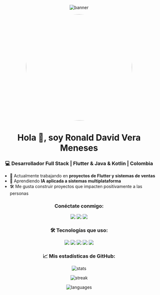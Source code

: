 <!-- Encabezado con imagen de banner -->
<p align="center">
  <img src="https://capsule-render.vercel.app/api?type=waving&color=5e58ff&height=200&section=header&text=¡Hola!%20Soy%20%20RUNYY_DEV&fontColor=ffffff&fontSize=40" alt="banner" />
</p>

<!-- Foto de perfil -->
<p align="center">
  <img src="https://res.cloudinary.com/dmsshdovm/image/upload/v1753143111/r_bjesuj.jpg" width="350"  style="border-radius:50%;" />
</p>

<!-- Nombre y título -->
<h1 align="center">Hola 👋, soy Ronald David Vera Meneses</h1>
<h3 align="center">💻 Desarrollador Full Stack | Flutter & Java & Kotlin  | Colombia</h3>

<!-- Sobre mí -->
- 🚀 Actualmente trabajando en **proyectos de Flutter y sistemas de ventas**
- 🌱 Aprendiendo **IA aplicada a sistemas multiplataforma**
- 🛠️ Me gusta construir proyectos que impacten positivamente a las personas

<!-- Contacto -->
<h3 align="center">Conéctate conmigo:</h3>
<p align="center">
  <a href="https://github.com/https:/Rodaverme" target="_blank"><img src="https://img.shields.io/badge/GitHub-181717?style=for-the-badge&logo=github&logoColor=white" /></a>
  <a href="https://www.linkedin.com/in/ronald-david-vera-meneses-158a68244" target="_blank"><img src="https://img.shields.io/badge/LinkedIn-0A66C2?style=for-the-badge&logo=linkedin&logoColor=white" /></a>
  <a href="mailto:ronalddavidverameneses@gmail.com"><img src="https://img.shields.io/badge/Email-D14836?style=for-the-badge&logo=gmail&logoColor=white" /></a>
</p>

<!-- Lenguajes y herramientas -->
<h3 align="center">🛠️ Tecnologías que uso:</h3>
<p align="center">
  <img src="https://img.shields.io/badge/Dart-0175C2?style=for-the-badge&logo=dart&logoColor=white" />
  <img src="https://img.shields.io/badge/Flutter-02569B?style=for-the-badge&logo=flutter&logoColor=white" />
  <img src="https://img.shields.io/badge/Java-ED8B00?style=for-the-badge&logo=java&logoColor=white" />
  <img src="https://img.shields.io/badge/Python-3776AB?style=for-the-badge&logo=python&logoColor=white" />
  <img src="https://img.shields.io/badge/Firebase-FFCA28?style=for-the-badge&logo=firebase&logoColor=black" />
</p>

<!-- Estadísticas de GitHub -->
<h3 align="center">📈 Mis estadísticas de GitHub:</h3>
<p align="center">
  <img src="https://github-readme-stats.vercel.app/api?username=Rodaverme&show_icons=true&theme=tokyonight" alt="stats" />
</p>
<p align="center">
  <img src="https://github-readme-streak-stats.herokuapp.com/?user=Rodaverme&theme=tokyonight" alt="streak" />
</p>
<p align="center">
  <img src="https://github-readme-stats.vercel.app/api/top-langs/?username=Rodaverme&layout=compact&theme=tokyonight" alt="languages" />
</p>
